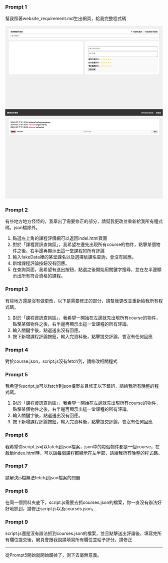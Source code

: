 ### Prompt 1
幫我照著website_requirement.md生出網頁，給我完整程式碼

![alt text](image-5.png)
![alt text](image-4.png)


### Prompt 2
有些地方地方怪怪的，我舉出了需要修正的部分，請幫我更改並重新給我所有程式碼，json檔除外。

1. 點選左上角的課程評價網可以返回indel.html頁面
2. 對於「課程資訊查詢區」，我希望左邊先出現所有course的物件，點擊某個物件之後，右半邊再顯示出這一堂課程的所有評論
3. 輸入fakeData裡的某堂課名以及選擇依課名查詢，會沒有回應。
4. 新增課程評論按鈕沒有回應。
5. 在查詢頁面，我希望有送出按鈕，點選之後開始用關鍵字搜尋，並在左半邊顯示出所有符合資格的課程。


### Prompt 3

有些地方還是沒有做更改，以下是需要修正的部分，請幫我更改並重新給我所有程式碼。

1. 對於「課程資訊查詢區」，我希望一開始在左邊就先出現所有course的物件，點擊某個物件之後，右半邊再顯示出這一堂課程的所有評論。
2. 輸入關鍵字後，點選送出沒有回應。
3. 按下新增課程評論按鈕，輸入完資料後，點擊提交評論，會沒有任何回應

### Prompt 4
對於course.json，script.js沒有fetch到，請修改相關程式

### Prompt 5
我希望你script.js可以fatch到json檔案並且修正以下錯誤，請給我所有晚整的程式碼。

1. 對於「課程資訊查詢區」，我希望一開始在左邊就先出現所有course的物件，點擊某個物件之後，右半邊再顯示出這一堂課程的所有評論。
2. 輸入關鍵字後，點選送出沒有回應。
3. 按下新增課程評論按鈕，輸入完資料後，點擊提交評論，會沒有任何回應

### Prompt 6
我希望你script.js可以fatch到json檔案，json中的每個物件都是一個course，在啟動index.html時，可以讓每個課程都顯示在左半部，請給我所有晚整的程式碼。

### Prompt 7
請解決js檔無法fetch到json檔案的問題

### Prompt 8
在同一個資料夾底下，script.js需要去抓courses.json的檔案，你一直沒有辦法好好地抓到，請修正script.js以及courses.json。

### Prompt 9
script.js還是沒有辦法抓到courses.json的檔案，並且點擊送出評論後，填寫完所有欄位提交後，網頁會跟我說請填寫所有欄位並給予評分。請修正


----

從Prompt5開始就開始爛掉了，測下去毫無意義。
